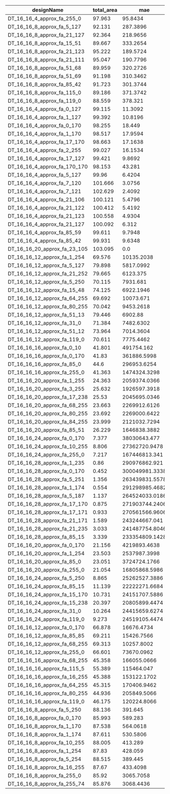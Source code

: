 | designName                   | total_area | mae            |
| ---------------------------- | ---------- | -------------- |
| DT_16_16_4_approx_fa_255_0   | 97.963     | 95.8434        |
| DT_16_16_8_approx_fa_5_127   | 92.131     | 287.3896       |
| DT_16_16_8_approx_fa_21_127  | 92.364     | 218.9656       |
| DT_16_16_8_approx_fa_15_51   | 89.667     | 333.2654       |
| DT_16_16_8_approx_fa_21_123  | 95.222     | 189.5724       |
| DT_16_16_8_approx_fa_21_111  | 95.047     | 190.7796       |
| DT_16_16_8_approx_fa_51_68   | 89.959     | 320.2726       |
| DT_16_16_8_approx_fa_51_69   | 91.198     | 310.3462       |
| DT_16_16_8_approx_fa_85_42   | 91.723     | 301.3744       |
| DT_16_16_8_approx_fa_115_0   | 89.186     | 371.3742       |
| DT_16_16_8_approx_fa_119_0   | 88.559     | 378.321        |
| DT_16_16_4_approx_fa_0_127   | 99.115     | 11.3092        |
| DT_16_16_4_approx_fa_1_127   | 99.392     | 10.8196        |
| DT_16_16_4_approx_fa_0_170   | 98.255     | 18.449         |
| DT_16_16_4_approx_fa_1_170   | 98.517     | 17.9594        |
| DT_16_16_4_approx_fa_17_170  | 98.663     | 17.1638        |
| DT_16_16_4_approx_fa_2_255   | 99.027     | 16.1534        |
| DT_16_16_4_approx_fa_17_127  | 99.421     | 9.8692         |
| DT_16_16_4_approx_fa_170_170 | 98.153     | 43.281         |
| DT_16_16_4_approx_fa_5_127   | 99.96      | 6.4204         |
| DT_16_16_4_approx_fa_7_120   | 101.666    | 3.0756         |
| DT_16_16_4_approx_fa_7_121   | 102.629    | 2.4092         |
| DT_16_16_4_approx_fa_21_106  | 100.121    | 5.4796         |
| DT_16_16_4_approx_fa_21_122  | 100.412    | 5.4192         |
| DT_16_16_4_approx_fa_21_123  | 100.558    | 4.9304         |
| DT_16_16_4_approx_fa_21_127  | 100.092    | 6.312          |
| DT_16_16_4_approx_fa_85_59   | 99.611     | 9.7948         |
| DT_16_16_4_approx_fa_85_42   | 99.931     | 9.6348         |
| DT_16_16_20_approx_fa_23_105 | 103.095    | 0.0            |
| DT_16_16_12_approx_fa_1_254  | 69.576     | 10135.2038     |
| DT_16_16_12_approx_fa_5_127  | 79.898     | 5817.0992      |
| DT_16_16_12_approx_fa_21_252 | 79.665     | 6123.375       |
| DT_16_16_12_approx_fa_5_250  | 70.115     | 7931.681       |
| DT_16_16_12_approx_fa_15_48  | 74.125     | 6922.1946      |
| DT_16_16_12_approx_fa_64_255 | 69.692     | 10073.671      |
| DT_16_16_12_approx_fa_80_255 | 70.042     | 9453.2618      |
| DT_16_16_12_approx_fa_51_13  | 79.446     | 6902.88        |
| DT_16_16_12_approx_fa_31_0   | 71.384     | 7482.6302      |
| DT_16_16_12_approx_fa_51_12  | 73.964     | 7014.3604      |
| DT_16_16_12_approx_fa_119_0  | 70.611     | 7775.4462      |
| DT_16_16_16_approx_fa_0_10   | 41.801     | 491754.162     |
| DT_16_16_16_approx_fa_0_170  | 41.83      | 361886.5998    |
| DT_16_16_16_approx_fa_85_0   | 44.6       | 296953.6254    |
| DT_16_16_16_approx_fa_255_0  | 41.363     | 1474324.3298   |
| DT_16_16_20_approx_fa_1_255  | 24.363     | 2059374.0366   |
| DT_16_16_20_approx_fa_3_255  | 25.632     | 1926597.3918   |
| DT_16_16_20_approx_fa_17_238 | 25.53      | 2045695.0346   |
| DT_16_16_20_approx_fa_68_255 | 23.663     | 2269912.6126   |
| DT_16_16_20_approx_fa_80_255 | 23.692     | 2269000.6422   |
| DT_16_16_20_approx_fa_84_255 | 23.999     | 2121032.7294   |
| DT_16_16_20_approx_fa_85_51  | 26.229     | 1646838.3882   |
| DT_16_16_24_approx_fa_0_170  | 7.377      | 38030643.477   |
| DT_16_16_24_approx_fa_10_255 | 8.806      | 27362720.9478  |
| DT_16_16_24_approx_fa_255_0  | 7.217      | 167446813.341  |
| DT_16_16_28_approx_fa_1_235  | 0.86       | 290976862.921  |
| DT_16_16_28_approx_fa_0_170  | 0.452      | 300049981.3338 |
| DT_16_16_28_approx_fa_5_251  | 1.356      | 263439831.5578 |
| DT_16_16_28_approx_fa_1_174  | 0.554      | 291298985.4682 |
| DT_16_16_28_approx_fa_5_187  | 1.137      | 264524033.0186 |
| DT_16_16_28_approx_fa_17_170 | 0.875      | 271903744.2406 |
| DT_16_16_28_approx_fa_17_171 | 0.933      | 270561566.9606 |
| DT_16_16_28_approx_fa_21_171 | 1.589      | 243244667.041  |
| DT_16_16_28_approx_fa_21_235 | 3.033      | 241487754.8046 |
| DT_16_16_28_approx_fa_85_15  | 3.339      | 233354809.1428 |
| DT_16_16_20_approx_fa_0_170  | 21.156     | 4219893.4638   |
| DT_16_16_20_approx_fa_1_254  | 23.503     | 2537987.3998   |
| DT_16_16_20_approx_fa_85_0   | 23.051     | 3724724.1766   |
| DT_16_16_20_approx_fa_255_0  | 21.054     | 16805868.5986  |
| DT_16_16_24_approx_fa_5_250  | 8.865      | 25262527.3886  |
| DT_16_16_24_approx_fa_85_15  | 11.139     | 22222271.6684  |
| DT_16_16_24_approx_fa_15_170 | 10.731     | 24151707.5886  |
| DT_16_16_24_approx_fa_15_238 | 20.397     | 20805899.4474  |
| DT_16_16_24_approx_fa_31_0   | 10.264     | 24415659.6274  |
| DT_16_16_24_approx_fa_119_0  | 9.273      | 24519105.4474  |
| DT_16_16_12_approx_fa_0_170  | 66.878     | 16676.4734     |
| DT_16_16_12_approx_fa_85_85  | 69.211     | 15426.7566     |
| DT_16_16_12_approx_fa_68_255 | 69.313     | 10257.8002     |
| DT_16_16_12_approx_fa_255_0  | 66.601     | 73670.0962     |
| DT_16_16_16_approx_fa_68_255 | 45.358     | 166055.0666    |
| DT_16_16_16_approx_fa_115_5  | 55.389     | 115464.047     |
| DT_16_16_16_approx_fa_16_255 | 45.388     | 153122.1702    |
| DT_16_16_16_approx_fa_64_255 | 45.315     | 170406.9462    |
| DT_16_16_16_approx_fa_80_255 | 44.936     | 205849.5066    |
| DT_16_16_16_approx_fa_119_0  | 46.175     | 120224.8066    |
| DT_16_16_8_approx_fa_5_250   | 88.136     | 391.645        |
| DT_16_16_8_approx_fa_0_170   | 85.993     | 589.283        |
| DT_16_16_8_approx_fa_1_170   | 87.538     | 564.0618       |
| DT_16_16_8_approx_fa_1_174   | 87.611     | 530.5806       |
| DT_16_16_8_approx_fa_10_255  | 88.005     | 413.289        |
| DT_16_16_8_approx_fa_1_254   | 87.83      | 428.059        |
| DT_16_16_8_approx_fa_5_254   | 88.515     | 389.445        |
| DT_16_16_8_approx_fa_16_255  | 87.67      | 433.4098       |
| DT_16_16_8_approx_fa_255_0   | 85.92      | 3065.7058      |
| DT_16_16_8_approx_fa_255_74  | 85.876     | 3068.4436      |
